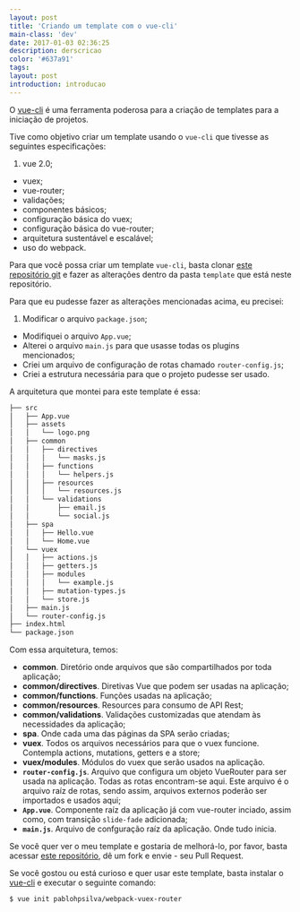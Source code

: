 ```yaml
---
layout: post
title: 'Criando um template com o vue-cli'
main-class: 'dev'
date: 2017-01-03 02:36:25 
description: derscricao
color: '#637a91'
tags: 
layout: post
introduction: introducao
---
```


O [vue-cli](https://github.com/vuejs/vue-cli) é uma ferramenta poderosa para a criação de templates para a iniciação de projetos.

Tive como objetivo criar um template usando o `vue-cli` que tivesse as seguintes especificações:

1. vue 2.0;
* vuex;
* vue-router;
* validações;
* componentes básicos;
* configuração básica do vuex;
* configuração básica do vue-router;
* arquitetura sustentável e escalável;
* uso do webpack.

Para que você possa criar um template `vue-cli`, basta clonar [este repositório git](https://github.com/vuejs-templates/webpack) e fazer as alterações dentro da pasta `template` que está neste repositório.

Para que eu pudesse fazer as alterações mencionadas acima, eu precisei:

1. Modificar o arquivo `package.json`;
* Modifiquei o arquivo `App.vue`;
* Alterei o arquivo `main.js` para que usasse todas os plugins mencionados;
* Criei um arquivo de configuração de rotas chamado `router-config.js`;
* Criei a estrutura necessária para que o projeto pudesse ser usado.

A arquitetura que montei para este template é essa:

```bash
├── src
│   ├── App.vue
│   ├── assets
│   │   └── logo.png
│   ├── common
│   │   ├── directives
│   │   │   └── masks.js
│   │   ├── functions
│   │   │   └── helpers.js
│   │   ├── resources
│   │   │   └── resources.js
│   │   └── validations
│   │       ├── email.js
│   │       └── social.js
│   ├── spa
│   │   ├── Hello.vue
│   │   └── Home.vue
│   └── vuex
│   │   ├── actions.js
│   │   ├── getters.js
│   │   ├── modules
│   │   │   └── example.js
│   │   ├── mutation-types.js
│   │   └── store.js
│   ├── main.js
│   └── router-config.js
├── index.html
└── package.json
```

Com essa arquitetura, temos:

* **common**. Diretório onde arquivos que são compartilhados por toda aplicação;
* **common/directives**. Diretivas Vue que podem ser usadas na aplicação;
* **common/functions**. Funções usadas na aplicação;
* **common/resources**. Resources para consumo de API Rest;
* **common/validations**. Validações customizadas que atendam às necessidades da aplicação;
* **spa**. Onde cada uma das páginas da SPA serão criadas;
* **vuex**. Todos os arquivos necessários para que o vuex funcione. Contempla actions, mutations, getters e a store;
* **vuex/modules**. Módulos do vuex que serão usados na aplicação.
* **`router-config.js`**. Arquivo que configura um objeto VueRouter para ser usada na aplicação. Todas as rotas encontram-se aqui. Este arquivo é o arquivo raíz de rotas, sendo assim, arquivos externos poderão ser importados e usados aqui;
* **`App.vue`**. Componente raíz da aplicação já com vue-router inciado, assim como, com transição `slide-fade` adicionada;
* **`main.js`**. Arquivo de confguração raíz da aplicação. Onde tudo inicia.

Se você quer ver o meu template e gostaria de melhorá-lo, por favor, basta acessar [este repositório](https://github.com/pablohpsilva/webpack-vuex-router/tree/master/template), dê um fork e envie - seu Pull Request.

Se você gostou ou está curioso e quer usar este template, basta instalar o [vue-cli](https://github.com/vuejs/vue-cli) e executar o seguinte comando:
```bash
$ vue init pablohpsilva/webpack-vuex-router
```

